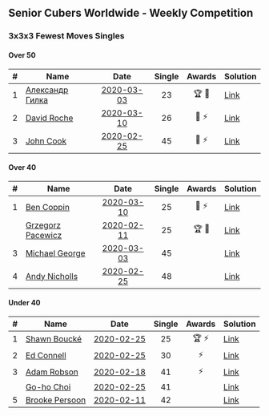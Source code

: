## Senior Cubers Worldwide - Weekly Competition
### 3x3x3 Fewest Moves Singles

#### Over 50

| # | Name | Date | Single | Awards | Solution |
| :--: | -- | :--: | :--: | :--: | -- |
| 1 | [Александр Гилка](../persons/александр_гилка.md) | [2020-03-03](2020-03-03.md) | 23 | 🏆 🥇 | [Link](https://www.facebook.com/events/235909040903027/permalink/236081277552470/) |
| 2 | [David Roche](../persons/david_roche.md) | [2020-03-10](2020-03-10.md) | 26 | 🥉 ⚡ | [Link](https://www.facebook.com/events/640532176759268/permalink/640978746714611/) |
| 3 | [John Cook](../persons/john_cook.md) | [2020-02-25](2020-02-25.md) | 45 | 🥉 ⚡ | [Link](https://www.facebook.com/events/215751886207638/permalink/217422122707281/) |

#### Over 40

| # | Name | Date | Single | Awards | Solution |
| :--: | -- | :--: | :--: | :--: | -- |
| 1 | [Ben Coppin](../persons/ben_coppin.md) | [2020-03-10](2020-03-10.md) | 25 | 🥈 ⚡ | [Link](https://www.facebook.com/events/640532176759268/permalink/641063233372829/) |
| | [Grzegorz Pacewicz](../persons/grzegorz_pacewicz.md) | [2020-02-11](2020-02-11.md) | 25 | 🏆 🥇 | [Link](https://www.facebook.com/groups/1604105099735401/permalink/2138923996253506/) |
| 3 | [Michael George](../persons/michael_george.md) | [2020-03-03](2020-03-03.md) | 45 |  | [Link](https://www.facebook.com/events/235909040903027/permalink/237153424111922/) |
| 4 | [Andy Nicholls](../persons/andy_nicholls.md) | [2020-02-25](2020-02-25.md) | 48 |  | [Link](https://www.facebook.com/events/215751886207638/permalink/216411276141699/) |

#### Under 40

| # | Name | Date | Single | Awards | Solution |
| :--: | -- | :--: | :--: | :--: | -- |
| 1 | [Shawn Boucké](../persons/shawn_boucke.md) | [2020-02-25](2020-02-25.md) | 25 | 🏆 ⚡ | [Link](https://www.facebook.com/events/215751886207638/permalink/215957959520364/) |
| 2 | [Ed Connell](../persons/ed_connell.md) | [2020-02-25](2020-02-25.md) | 30 | ⚡ | [Link](https://www.facebook.com/events/215751886207638/permalink/216366502812843/) |
| 3 | [Adam Robson](../persons/adam_robson.md) | [2020-02-18](2020-02-18.md) | 41 | ⚡ | [Link](https://www.facebook.com/groups/1604105099735401/permalink/2146673152145257/) |
| | [Go-ho Choi](../persons/go-ho_choi.md) | [2020-02-25](2020-02-25.md) | 41 |  | [Link](https://www.facebook.com/events/215751886207638/permalink/216681586114668/) |
| 5 | [Brooke Persoon](../persons/brooke_persoon.md) | [2020-02-11](2020-02-11.md) | 42 |  | [Link](https://www.facebook.com/groups/1604105099735401/permalink/2138923996253506/) |


<!-- Global site tag (gtag.js) - Google Analytics -->
<script async src="https://www.googletagmanager.com/gtag/js?id=UA-86348435-3"></script>
<script>window.dataLayer = window.dataLayer || []; function gtag() {dataLayer.push(arguments);} gtag('js', new Date()); gtag('config', 'UA-86348435-3');</script>
